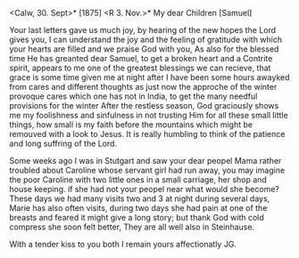  <Calw, 30. Sept>* [1875]
 <R 3. Nov.>*
My dear Children [Samuel]

Your last letters gave us much joy, by hearing of the new hopes the Lord gives you, I can understand the joy and the feeling of gratitude with which your hearts are filled and we praise God with you, As also for the blessed time He has greanted dear Samuel, to get a broken heart and a Contrite spirit, appears to me one of the greatest blessings we can recieve, that grace is some time given me at night after I have been some hours awayked from cares and different thoughts as just now the approche of the winter provoque cares which one has not in India, to get the many needful provisions for the winter After the restless season, God graciously shows me my foolishness and sinfulness in not trusting Him for all these small little things, how small is my faith before the mountains which might be remouved with a look to Jesus. It is really humbling to think of the patience and long suffring of the Lord.

Some weeks ago I was in Stutgart and saw your dear peopel Mama rather troubled about Caroline whose servant girl had run away, you may imagine the poor Caroline with two little ones in a small carriage, her shop and house keeping. if she had not your peopel near what would she become? 
These days we had many visits two and 3 at night during several days, Marie has also often visits, during two days she had pain at one of the breasts and feared it might give a long story; but thank God with cold compress she soon felt better, They are all well also in Steinhause.

With a tender kiss to you both I remain
 yours affectionatly
 JG.
